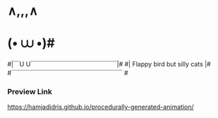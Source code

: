 # ∧,,,∧ #
# (• ⩊ •)#
#|￣U U￣￣￣￣￣￣￣￣￣￣￣￣￣￣|#
#| Flappy bird but silly cats |#  
#￣￣￣￣￣￣￣￣￣￣￣￣￣￣￣￣￣￣ #

### Preview Link ###

https://hamjadidris.github.io/procedurally-generated-animation/
